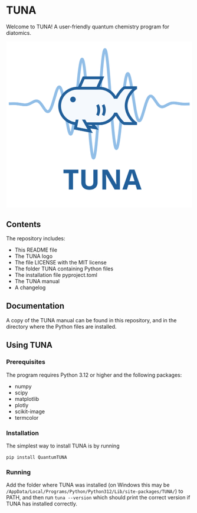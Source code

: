 # TUNA

Welcome to TUNA! A user-friendly quantum chemistry program for diatomics.

<p align="center" style="margin: 0;">
  <img src="TUNA Logo.svg" alt="Fish swimming through a wavepacket" style="max-width: 100%; height: auto;" />
</p>

## Contents

The repository includes:

* This README file
* The TUNA logo
* The file LICENSE with the MIT license
* The folder TUNA containing Python files
* The installation file pyproject.toml
* The TUNA manual
* A changelog

## Documentation

A copy of the TUNA manual can be found in this repository, and in the directory where the Python files are installed.

## Using TUNA

### Prerequisites
The program requires Python 3.12 or higher and the following packages:

* numpy
* scipy
* matplotlib
* plotly
* scikit-image
* termcolor

### Installation

The simplest way to install TUNA is by running

```
pip install QuantumTUNA
```

### Running

Add the folder where TUNA was installed (on Windows this may be ```/AppData/Local/Programs/Python/Python312/Lib/site-packages/TUNA/```) to PATH, and then run ```tuna --version``` which should print the correct version if TUNA has installed correctly.

